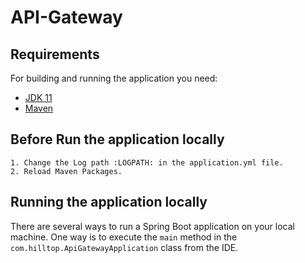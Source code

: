 # API-Gateway

## Requirements

For building and running the application you need:

- [JDK 11](https://openjdk.org/install/)
- [Maven](https://maven.apache.org)

## Before Run the application locally

    1. Change the Log path :LOGPATH: in the application.yml file.
    2. Reload Maven Packages. 

## Running the application locally

There are several ways to run a Spring Boot application on your local machine. One way is to execute the `main` method
in the `com.hilltop.ApiGatewayApplication` class from the IDE.